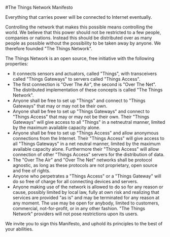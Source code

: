 #The Things Network Manifesto

Everything that carries power will be connected to Internet eventually.

Controlling the network that makes this possible means controlling
the world. We believe that this power should not be restricted to a
few people, companies or nations. Instead this should be distributed
over as many people as possible without the possibility to be taken
away by anyone. We therefore founded "The Things Network".

The Things Network is an open source, free initiative with the
following properties:

* It connects sensors and actuators, called "Things", with transceivers called "Things Gateways" to servers called "Things Access".
*   The first connection is "Over The Air", the second is "Over The Net". The distributed implementation of these concepts is called "The Things Network".
* Anyone shall be free to set up "Things" and connect to "Things Gateways" that may or may not be their own.
* Anyone shall be free to set up "Things Gateways" and connect to "Things Access" that may or may not be their own. Their "Things Gateways" will give access to all "Things" in a netneutral manner, limited by the maximum available capacity alone.
* Anyone shall be free to set up "Things Access" and allow anonymous connections from the Internet. Their "Things Access" will give access to all "Things Gateways" in a net neutral manner, limited by the maximum available capacity alone. Furthermore their "Things Access" will allow connection of other "Things Access" servers for the distribution of data.
* The "Over The Air" and "Over The Net" networks shall be protocol agnostic, as long as these protocols are not proprietary, open source and free of rights.
* Anyone who perpetrates a "Things Access" or a "Things Gateway" will do so free of charge for all connecting devices and servers.
* Anyone making use of the network is allowed to do so for any reason or cause, possibly limited by local law, fully at own risk and realizing that services are provided "as is" and may be terminated for any reason at any moment. The use may be open for anybody, limited to customers, commercial, not-for-profit, or in any other fashion. "The Things Network" providers will not pose restrictions upon its users.

We invite you to sign this Manifesto, and uphold its principles to the best
of your abilities.
